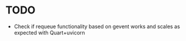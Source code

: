 # TODO

- Check if requeue functionality based on gevent works and scales as expected with Quart+uvicorn
